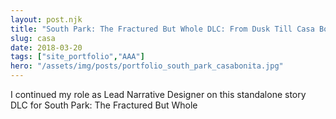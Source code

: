 ```yaml
---
layout: post.njk
title: "South Park: The Fractured But Whole DLC: From Dusk Till Casa Bonita (2018)"
slug: casa
date: 2018-03-20
tags: ["site_portfolio","AAA"]
hero: "/assets/img/posts/portfolio_south_park_casabonita.jpg"
---
```


I continued my role as Lead Narrative Designer on this standalone story DLC for South Park: The Fractured But Whole